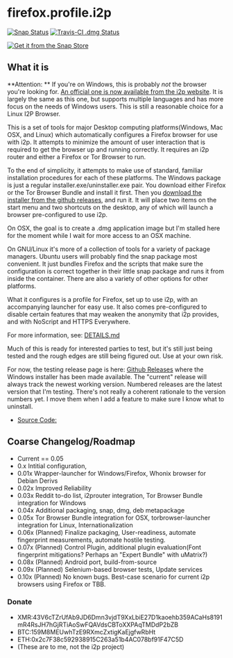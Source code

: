 # firefox.profile.i2p

[![Snap Status](https://build.snapcraft.io/badge/eyedeekay/firefox.profile.i2p.svg)](https://build.snapcraft.io/user/eyedeekay/firefox.profile.i2p)
[![Travis-CI .dmg Status](https://travis-ci.com/eyedeekay/firefox.profile.i2p.svg?branch=master)](https://travis-ci.com/eyedeekay/firefox.profile.i2p)

[![Get it from the Snap Store](https://snapcraft.io/static/images/badges/en/snap-store-black.svg)](https://snapcraft.io/i2pbrowser)

## What it is

**Attention: ** If you're on Windows, this is probably *not* the browser you're
looking for. [An official one is now available from the i2p website](https://geti2p.net/en/download/firefox).
It is largely the same as this one, but supports multiple languages and has more
focus on the needs of Windows users. This is still a reasonable choice for a
Linux I2P Browser.

This is a set of tools for major Desktop computing platforms(Windows, Mac OSX,
and Linux) which automatically configures a Firefox browser for use with i2p. It
attempts to minimize the amount of user interaction that is required to get the
browser up and running correctly. It requires an i2p router and either a Firefox
or Tor Browser to run.

To the end of simplicity, it attempts to make use of standard, familiar
installation procedures for each of these platforms. The Windows package is just
a regular installer.exe/uninstaller.exe pair. You download either Firefox or the
Tor Browser Bundle and install it first. Then you
[download the installer from the github releases](https://github.com/eyedeekay/firefox.profile.i2p/releases/download/current/install-i2pbrowser.exe),
and run it. It will place two items on the start menu and two shortcuts on the
desktop, any of which will launch a browser pre-configured to use i2p.

On OSX, the goal is to create a .dmg application image but I'm stalled here for
the moment while I wait for more access to an OSX machine.

On GNU/Linux it's more of a collection of tools for a variety of package
managers. Ubuntu users will probably find the snap package most convenient.
It just bundles Firefox and the scripts that make sure the configuration is
correct together in their little snap package and runs it from inside the
container. There are also a variety of other options for other platforms.

What it configures is a profile for Firefox, set up to use i2p, with an
accompanying launcher for easy use. It also comes pre-configured to disable
certain features that may weaken the anonymity that i2p provides, and with
NoScript and HTTPS Everywhere.

For more information, see: [DETAILS.md](DETAILS.md)

Much of this is ready for interested parties to test, but it's still just being
tested and the rough edges are still being figured out. Use at your own risk.

For now, the testing release page is here: [Github Releases](https://github.com/eyedeekay/firefox.profile.i2p/releases/tag/current)
where the Windows installer has been made available. The "current" release will
always track the newest working version. Numbered releases are the latest
version that I'm testing. There's not really a coherent rationale to the
version numbers yet. I move them when I add a feature to make sure I know what
to uninstall.

  * [Source Code:](https://github.com/eyedeekay/firefox.profile.i2p)

## Coarse Changelog/Roadmap

  - Current == 0.05
  - 0.x Intitial configuration,
  - 0.01x Wrapper-launcher for Windows/Firefox, Whonix browser for Debian Derivs
  - 0.02x Improved Reliability
  - 0.03x Reddit to-do list, i2prouter integration, Tor Browser Bundle
    integration for Windows
  - 0.04x Additional packaging, snap, dmg, deb metapackage
  - 0.05x Tor Browser Bundle integration for OSX, torbrowser-launcher
    integration for Linux, Internationalization
  - 0.06x (Planned) Finalize packaging, User-readiness, automate fingerprint
    measurements, automate hostile testing.
  - 0.07x (Planned) Control Plugin, additional plugin evaluation(Font fingerprint
    mitigations? Perhaps an "Expert Bundle" with uMatrix?)
  - 0.08x (Planned) Android port, build-from-source
  - 0.09x (Planned) Selenium-based browser tests, Update services
  - 0.10x (Planned) No known bugs. Best-case scenario for current i2p browsers
    using Firefox or TBB.

### Donate

  * XMR:43V6cTZrUfAb9JD6Dmn3vjdT9XxLbiE27D1kaoehb359ACaHs8191mR4RsJH7hGjRTiAoSwFQAVdsCBToXXPAqTMDdP2bZB
  * BTC:159M8MEUwhTzE9RXmcZxtigKaEjgfwRbHt
  * ETH:0x2c7F38c592938915C263a51b4AC078bf91F47C5D
  * (These are to me, not the i2p project)
